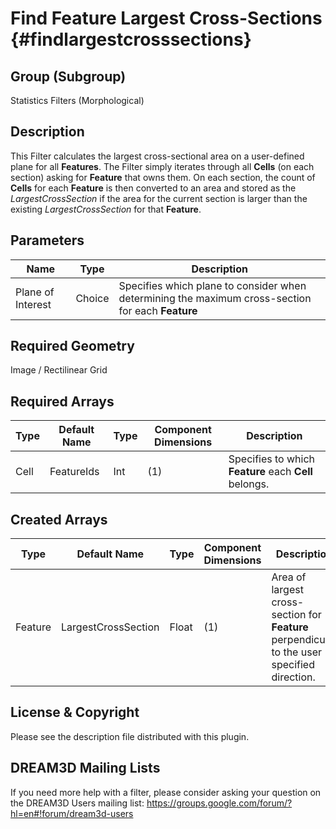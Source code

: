 Find Feature Largest Cross-Sections {#findlargestcrosssections}
=============

## Group (Subgroup) ##
Statistics Filters (Morphological)

## Description ##
This Filter calculates the largest cross-sectional area on a user-defined plane for all **Features**.  The Filter simply iterates through all **Cells** (on each section) asking for **Feature** that owns them.  On each section, the count of **Cells** for each **Feature** is then converted to an area and stored as the *LargestCrossSection* if the area for the current section is larger than the existing *LargestCrossSection* for that **Feature**.

## Parameters ##
| Name | Type | Description |
|------|------| ----------- |
| Plane of Interest | Choice | Specifies which plane to consider when determining the maximum cross-section for each **Feature** |

## Required Geometry ##
Image / Rectilinear Grid

## Required Arrays ##
| Type | Default Name | Type | Component Dimensions | Description |
|------|--------------|-------------|---------|-----|
| Cell | FeatureIds | Int | (1) | Specifies to which **Feature** each **Cell** belongs. |

## Created Arrays ##
| Type | Default Name | Type | Component Dimensions | Description |
|------|--------------|-------------|---------|-----|
| Feature | LargestCrossSection | Float | (1) | Area of largest cross-section for **Feature** perpendicular to the user specified direction. |


## License & Copyright ##

Please see the description file distributed with this plugin.

## DREAM3D Mailing Lists ##

If you need more help with a filter, please consider asking your question on the DREAM3D Users mailing list:
https://groups.google.com/forum/?hl=en#!forum/dream3d-users


